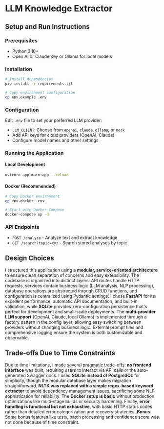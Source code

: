 # LLM Knowledge Extractor

## Setup and Run Instructions

### Prerequisites

- Python 3.10+
- Open AI or Claude Key or Ollama for local models

### Installation

```bash
# Install dependencies
pip install -r requirements.txt

# Copy environment configuration
cp env.example .env
```

### Configuration

Edit `.env` file to set your preferred LLM provider:

- `LLM_CLIENT`: Choose from `openai`, `claude`, `ollama`, or `mock`
- Add API keys for cloud providers (OpenAI, Claude)
- Configure model names and other settings

### Running the Application

#### Local Development

```bash
uvicorn app.main:app --reload
```

#### Docker (Recommended)

```bash
# Copy Docker environment
cp env.docker .env

# Start with Docker Compose
docker-compose up -d
```

### API Endpoints

- `POST /analyze` - Analyze text and extract knowledge
- `GET /search?topic=xyz` - Search stored analyses by topic

## Design Choices

I structured this application using a **modular, service-oriented architecture** to ensure clean separation of concerns and easy extensibility. The codebase is organized into distinct layers: API routes handle HTTP requests, services contain business logic (LLM analysis, NLP processing), database operations are abstracted through CRUD functions, and configuration is centralized using Pydantic settings. I chose **FastAPI** for its excellent performance, automatic API documentation, and built-in validation, while **SQLite** provides zero-configuration persistence that's perfect for development and small-scale deployments. The **multi-provider LLM support** (OpenAI, Claude, local Ollama) is implemented through a factory pattern in the config layer, allowing easy switching between providers without changing business logic. External prompt files and comprehensive logging ensure the system is both customizable and observable.

## Trade-offs Due to Time Constraints

Due to time limitations, I made several pragmatic trade-offs: **no frontend interface** was built, requiring users to interact via API calls or the auto-generated Swagger docs. I used **SQLite instead of PostgreSQL** for simplicity, though the modular database layer makes migration straightforward. **NLTK was replaced with a simple regex-based keyword extractor** to avoid dependency management issues, sacrificing some NLP sophistication for reliability. The **Docker setup is basic** without production optimizations like multi-stage builds or security hardening. Finally, **error handling is functional but not exhaustive**, with basic HTTP status codes rather than detailed error categorization and recovery strategies. **Bonus** Some bonus features like tests, batch processing and confidence score was not done because of time constraint.
